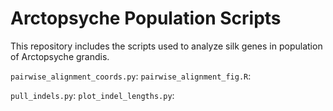 # Arctopsyche Population Scripts
This repository includes the scripts used to analyze silk genes in population of Arctopsyche grandis.

`pairwise_alignment_coords.py`:
`pairwise_alignment_fig.R`:

`pull_indels.py`:
`plot_indel_lengths.py`:

